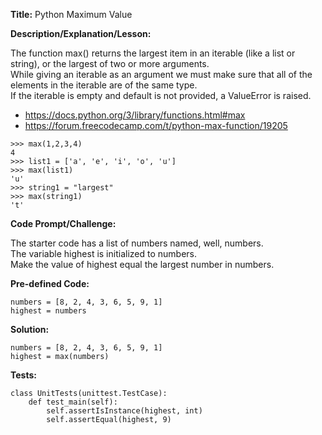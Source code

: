 __Title:__ Python Maximum Value

__Description/Explanation/Lesson:__

The function max() returns the largest item in an iterable (like a list or string), or the largest of two or more arguments.  
While giving an iterable as an argument we must make sure that all of the elements in the iterable are of the same type.  
If the iterable is empty and default is not provided, a ValueError is raised.  
- https://docs.python.org/3/library/functions.html#max
- https://forum.freecodecamp.com/t/python-max-function/19205
```
>>> max(1,2,3,4)
4
>>> list1 = ['a', 'e', 'i', 'o', 'u']
>>> max(list1)
'u'
>>> string1 = "largest"
>>> max(string1)
't'
```

__Code Prompt/Challenge:__

The starter code has a list of numbers named, well, numbers.  
The variable highest is initialized to numbers.  
Make the value of highest equal the largest number in numbers.  

__Pre-defined Code:__
```
numbers = [8, 2, 4, 3, 6, 5, 9, 1]
highest = numbers
```

__Solution:__
```
numbers = [8, 2, 4, 3, 6, 5, 9, 1]
highest = max(numbers)
```

__Tests:__
```
class UnitTests(unittest.TestCase):
    def test_main(self):
        self.assertIsInstance(highest, int)
        self.assertEqual(highest, 9)
```
